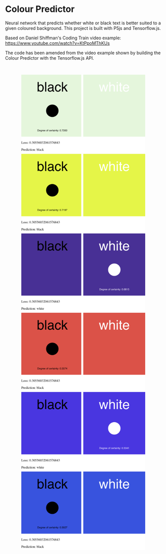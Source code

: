 # Colour Predictor

Neural network that predicts whether white or black text is better suited to a given coloured background. This project is built with P5js and Tensorflow.js.

Based on Daniel Shiffman's Coding Train video example:
https://www.youtube.com/watch?v=KtPpoMThKUs

The code has been amended from the video example shown by building the Colour Predictor with the Tensorflow.js API.

</br>
<p align="center">
  <img src="images/screenShot-01.png" width="400px"/>
  <img src="images/screenShot-02.png" width="400px"/>
  <img src="images/screenShot-03.png" width="400px"/>
  <img src="images/screenShot-04.png" width="400px"/>
  <img src="images/screenShot-05.png" width="400px"/>
  <img src="images/screenShot-06.png" width="400px"/>
</p>
